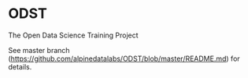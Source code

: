 ODST
====

The Open Data Science Training Project


See master branch (https://github.com/alpinedatalabs/ODST/blob/master/README.md) for details.
